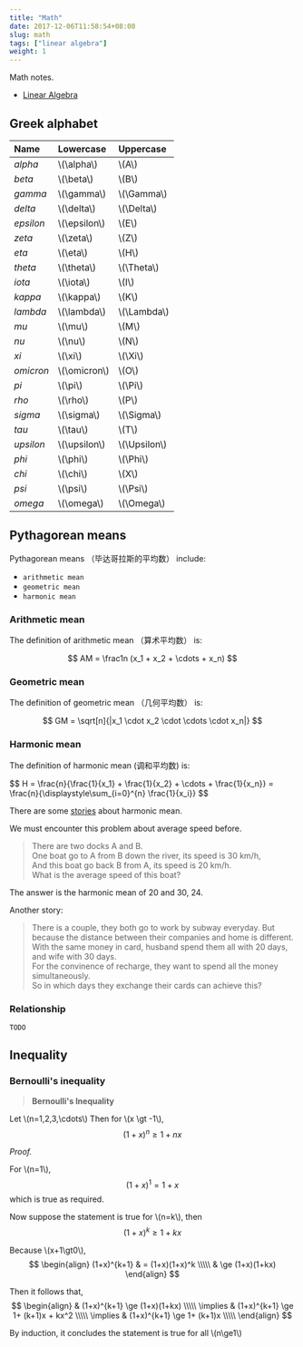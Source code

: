 ```yaml
---
title: "Math"
date: 2017-12-06T11:58:54+08:00
slug: math
tags: ["linear algebra"]
weight: 1
---
```


Math notes.

- [Linear Algebra](/note/math/la)

## Greek alphabet

| Name    | Lowercase      | Uppercase      |
| :--     | :--            | :--            |
| *alpha*   | \\(\alpha\\)   | \\(A\\)        |
| *beta*    | \\(\beta\\)    | \\(B\\)        |
| *gamma*   | \\(\gamma\\)   | \\(\Gamma\\)   |
| *delta*   | \\(\delta\\)   | \\(\Delta\\)   |
| *epsilon* | \\(\epsilon\\) | \\(E\\)        |
| *zeta*    | \\(\zeta\\)    | \\(Z\\)        |
| *eta*     | \\(\eta\\)     | \\(H\\)        |
| *theta*   | \\(\theta\\)   | \\(\Theta\\)   |
| *iota*    | \\(\iota\\)    | \\(I\\)        |
| *kappa*   | \\(\kappa\\)   | \\(K\\)        |
| *lambda*  | \\(\lambda\\)  | \\(\Lambda\\)  |
| *mu*      | \\(\mu\\)      | \\(M\\)        |
| *nu*      | \\(\nu\\)      | \\(N\\)        |
| *xi*      | \\(\xi\\)      | \\(\Xi\\)      |
| *omicron* | \\(\omicron\\) | \\(O\\)        |
| *pi*      | \\(\pi\\)      | \\(\Pi\\)      |
| *rho*     | \\(\rho\\)     | \\(P\\)        |
| *sigma*   | \\(\sigma\\)   | \\(\Sigma\\)   |
| *tau*     | \\(\tau\\)     | \\(T\\)        |
| *upsilon* | \\(\upsilon\\) | \\(\Upsilon\\) |
| *phi*     | \\(\phi\\)     | \\(\Phi\\)     |
| *chi*     | \\(\chi\\)     | \\(X\\)        |
| *psi*     | \\(\psi\\)     | \\(\Psi\\)     |
| *omega*   | \\(\omega\\)   | \\(\Omega\\)   |

<!--more-->

## Pythagorean means

Pythagorean means （毕达哥拉斯的平均数） include:

- `arithmetic mean`
- `geometric mean`
- `harmonic mean`


### Arithmetic mean

The definition of arithmetic mean （算术平均数） is:

$$
AM = \frac1n (x_1 + x_2 + \cdots + x_n)
$$

### Geometric mean

The definition of geometric mean （几何平均数） is:

$$
GM = \sqrt[n]{|x_1 \cdot x_2 \cdot \cdots \cdot x_n|}
$$

### Harmonic mean

The definition of harmonic mean (调和平均数) is:

<div>
$$
H = \frac{n}{\frac{1}{x_1} + \frac{1}{x_2} + \cdots + \frac{1}{x_n}} = \frac{n}{\displaystyle\sum_{i=0}^{n} \frac{1}{x_i}}
$$
</div>

There are some [stories](https://www.zhihu.com/question/23096098) about harmonic mean. 

We must encounter this problem about average speed before.

>There are two docks A and B. <br/>
One boat go to A from B down the river, its speed is 30 km/h, <br/>
And this boat go back B from A, its speed is 20 km/h. <br/>
What is the average speed of this boat? 
>
The answer is the harmonic mean of 20 and 30, 24.

Another story:

>There is a couple, they both go to work by subway everyday.
But because the distance between their companies and home is different. <br/>
With the same money in card, husband spend them all with 20 days, and wife with 30 days. <br/>
For the convinence of recharge, they want to spend all the money simultaneously. <br/>
So in which days they exchange their cards can achieve this?

### Relationship

`TODO`

## Inequality

### Bernoulli's inequality

>**Bernoulli's Inequality**
>
Let \\(n=1,2,3,\cdots\\) Then for \\(x \gt -1\\),
$$
(1+x)^n \ge 1+nx
$$

*Proof.*

For \\(n=1\\),
$$(1+x)^1 = 1+x$$
which is true as required.

Now suppose the statement is true for \\(n=k\\), then <br/>
$$
(1+x)^k \ge 1+kx
$$

Because \\(x+1\gt0\\),
$$
\begin{align}
(1+x)^{k+1} & = (1+x)(1+x)^k \\\\\
& \ge (1+x)(1+kx)
\end{align}
$$

Then it follows that,
$$
\begin{align}
& (1+x)^{k+1} \ge (1+x)(1+kx) \\\\\
\implies & (1+x)^{k+1} \ge 1+ (k+1)x + kx^2 \\\\\
\implies & (1+x)^{k+1} \ge 1+ (k+1)x \\\\\
\end{align}
$$

By induction, it concludes the statement is true for all \\(n\ge1\\)
